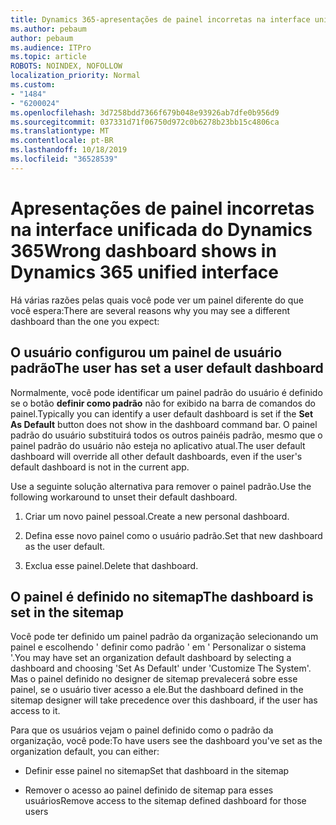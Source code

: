 ```yaml
---
title: Dynamics 365-apresentações de painel incorretas na interface unificada do Dynamics 365
ms.author: pebaum
author: pebaum
ms.audience: ITPro
ms.topic: article
ROBOTS: NOINDEX, NOFOLLOW
localization_priority: Normal
ms.custom:
- "1484"
- "6200024"
ms.openlocfilehash: 3d7258bdd7366f679b048e93926ab7dfe0b956d9
ms.sourcegitcommit: 037331d71f06750d972c0b6278b23bb15c4806ca
ms.translationtype: MT
ms.contentlocale: pt-BR
ms.lasthandoff: 10/18/2019
ms.locfileid: "36528539"
---
```

# <a name="wrong-dashboard-shows-in-dynamics-365-unified-interface"></a><span data-ttu-id="72565-102">Apresentações de painel incorretas na interface unificada do Dynamics 365</span><span class="sxs-lookup"><span data-stu-id="72565-102">Wrong dashboard shows in Dynamics 365 unified interface</span></span>

<span data-ttu-id="72565-103">Há várias razões pelas quais você pode ver um painel diferente do que você espera:</span><span class="sxs-lookup"><span data-stu-id="72565-103">There are several reasons why you may see a different dashboard than the one you expect:</span></span>

## <a name="the-user-has-set-a-user-default-dashboard"></a><span data-ttu-id="72565-104">O usuário configurou um painel de usuário padrão</span><span class="sxs-lookup"><span data-stu-id="72565-104">The user has set a user default dashboard</span></span> 

<span data-ttu-id="72565-105">Normalmente, você pode identificar um painel padrão do usuário é definido se o botão **definir como padrão** não for exibido na barra de comandos do painel.</span><span class="sxs-lookup"><span data-stu-id="72565-105">Typically you can identify a user default dashboard is set if the **Set As Default** button does not show in the dashboard command bar.</span></span> <span data-ttu-id="72565-106">O painel padrão do usuário substituirá todos os outros painéis padrão, mesmo que o painel padrão do usuário não esteja no aplicativo atual.</span><span class="sxs-lookup"><span data-stu-id="72565-106">The user default dashboard will override all other default dashboards, even if the user's default dashboard is not in the current app.</span></span>

<span data-ttu-id="72565-107">Use a seguinte solução alternativa para remover o painel padrão.</span><span class="sxs-lookup"><span data-stu-id="72565-107">Use the following workaround to unset their default dashboard.</span></span>

1. <span data-ttu-id="72565-108">Criar um novo painel pessoal.</span><span class="sxs-lookup"><span data-stu-id="72565-108">Create a new personal dashboard.</span></span>

2. <span data-ttu-id="72565-109">Defina esse novo painel como o usuário padrão.</span><span class="sxs-lookup"><span data-stu-id="72565-109">Set that new dashboard as the user default.</span></span>

3. <span data-ttu-id="72565-110">Exclua esse painel.</span><span class="sxs-lookup"><span data-stu-id="72565-110">Delete that dashboard.</span></span>

## <a name="the-dashboard-is-set-in-the-sitemap"></a><span data-ttu-id="72565-111">O painel é definido no sitemap</span><span class="sxs-lookup"><span data-stu-id="72565-111">The dashboard is set in the sitemap</span></span>

<span data-ttu-id="72565-112">Você pode ter definido um painel padrão da organização selecionando um painel e escolhendo ' definir como padrão ' em ' Personalizar o sistema '.</span><span class="sxs-lookup"><span data-stu-id="72565-112">You may have set an organization default dashboard by selecting a dashboard and choosing 'Set As Default' under 'Customize The System'.</span></span> <span data-ttu-id="72565-113">Mas o painel definido no designer de sitemap prevalecerá sobre esse painel, se o usuário tiver acesso a ele.</span><span class="sxs-lookup"><span data-stu-id="72565-113">But the dashboard defined in the sitemap designer will take precedence over this dashboard, if the user has access to it.</span></span>

<span data-ttu-id="72565-114">Para que os usuários vejam o painel definido como o padrão da organização, você pode:</span><span class="sxs-lookup"><span data-stu-id="72565-114">To have users see the dashboard you've set as the organization default, you can either:</span></span>

* <span data-ttu-id="72565-115">Definir esse painel no sitemap</span><span class="sxs-lookup"><span data-stu-id="72565-115">Set that dashboard in the sitemap</span></span>

* <span data-ttu-id="72565-116">Remover o acesso ao painel definido de sitemap para esses usuários</span><span class="sxs-lookup"><span data-stu-id="72565-116">Remove access to the sitemap defined dashboard for those users</span></span>
